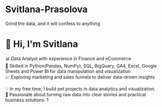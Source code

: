 # Svitlana-Prasolova
Grind the data, and it will confess to anything
# 👋 Hi, I'm Svitlana  

📊 Data Analyst with experience in Finance and eCommerce  
🐍 Skilled in Python(Pandas, NumPy), SQL, BigQuery, GA4, Excel, Google Sheets and Power BI for data manipulation and visualization   
📈 Exploring marketing and sales funnels to deliver data-driven insights  

💡 In my free time, I build pet projects in data analytics and visualization.  
🚀 Passionate about turning raw data into clear stories and practical business solutions. 1 

